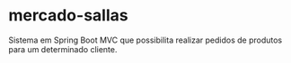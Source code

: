 # mercado-sallas
Sistema em Spring Boot MVC que possibilita realizar pedidos de produtos para um determinado cliente.
